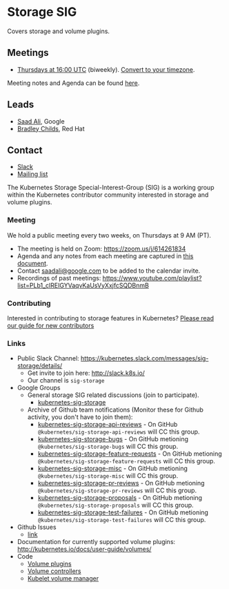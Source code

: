 <!---
This is an autogenerated file!

Please do not edit this file directly, but instead make changes to the
sigs.yaml file in the project root.

To understand how this file is generated, see generator/README.md.
-->
# Storage SIG

Covers storage and volume plugins.

## Meetings
* [Thursdays at 16:00 UTC](https://zoom.us/j/614261834) (biweekly). [Convert to your timezone](http://www.thetimezoneconverter.com/?t=16:00&tz=UTC).

Meeting notes and Agenda can be found [here](https://docs.google.com/document/d/1-8KEG8AjAgKznS9NFm3qWqkGyCHmvU6HVl0sk5hwoAE/edit?usp=sharing).

## Leads
* [Saad Ali](https://github.com/saad-ali), Google
* [Bradley Childs](https://github.com/childsb), Red Hat

## Contact
* [Slack](https://kubernetes.slack.com/messages/sig-storage)
* [Mailing list](https://groups.google.com/forum/#!forum/kubernetes-sig-storage)

<!-- BEGIN CUSTOM CONTENT -->

The Kubernetes Storage Special-Interest-Group (SIG) is a working group within the Kubernetes contributor community interested in storage and volume plugins.

### Meeting
We hold a public meeting every two weeks, on Thursdays at 9 AM (PT).
* The meeting is held on Zoom: https://zoom.us/j/614261834
* Agenda and any notes from each meeting are captured in [this document](https://docs.google.com/document/d/1-8KEG8AjAgKznS9NFm3qWqkGyCHmvU6HVl0sk5hwoAE/edit?usp=sharing).
* Contact saadali@google.com to be added to the calendar invite.
* Recordings of past meetings: https://www.youtube.com/playlist?list=PLb1_clREIGYVaqvKaUsVyXxjfcSQDBnmB

### Contributing
Interested in contributing to storage features in Kubernetes? [Please read our guide for new contributors](https://github.com/kubernetes/community/blob/master/sig-storage/contributing.md)

### Links
* Public Slack Channel: https://kubernetes.slack.com/messages/sig-storage/details/
  * Get invite to join here: http://slack.k8s.io/
  * Our channel is `sig-storage`
* Google Groups
  * General storage SIG related discussions (join to participate).
    * [kubernetes-sig-storage](https://groups.google.com/forum/#!forum/kubernetes-sig-storage)
  * Archive of Github team notifications (Monitor these for Github activity, you don't have to join them):
    * [kubernetes-sig-storage-api-reviews](https://groups.google.com/forum/#!forum/kubernetes-sig-storage-api-reviews) - On GitHub  `@kubernetes/sig-storage-api-reviews` will CC this group.
    * [kubernetes-sig-storage-bugs](https://groups.google.com/forum/#!forum/kubernetes-sig-storage-bugs) - On GitHub metioning `@kubernetes/sig-storage-bugs` will CC this group.
    * [kubernetes-sig-storage-feature-requests](https://groups.google.com/forum/#!forum/kubernetes-sig-storage-feature-requests) - On GitHub metioning `@kubernetes/sig-storage-feature-requests` will CC this group.
    * [kubernetes-sig-storage-misc](https://groups.google.com/forum/#!forum/kubernetes-sig-storage-misc) - On GitHub metioning `@kubernetes/sig-storage-misc` will CC this group.
    * [kubernetes-sig-storage-pr-reviews](https://groups.google.com/forum/#!forum/kubernetes-sig-storage-pr-reviews) - On GitHub metioning `@kubernetes/sig-storage-pr-reviews` will CC this group.
    * [kubernetes-sig-storage-proposals](https://groups.google.com/forum/#!forum/kubernetes-sig-storage-proposals) - On GitHub metioning `@kubernetes/sig-storage-proposals` will CC this group.
    * [kubernetes-sig-storage-test-failures](https://groups.google.com/forum/#!forum/kubernetes-sig-storage-test-failures) - On GitHub metioning `@kubernetes/sig-storage-test-failures` will CC this group.
* Github Issues
  * [link](https://github.com/kubernetes/kubernetes/issues?q=is%3Aopen+is%3Aissue+label%3Asig%2Fstorage)
* Documentation for currently supported volume plugins: http://kubernetes.io/docs/user-guide/volumes/
* Code
  * [Volume plugins](https://github.com/kubernetes/kubernetes/tree/master/pkg/volume)
  * [Volume controllers](https://github.com/kubernetes/kubernetes/tree/master/pkg/controller/volume/)
  * [Kubelet volume manager](https://github.com/kubernetes/kubernetes/blob/master/pkg/kubelet/volumemanager/)

<!-- END CUSTOM CONTENT -->
